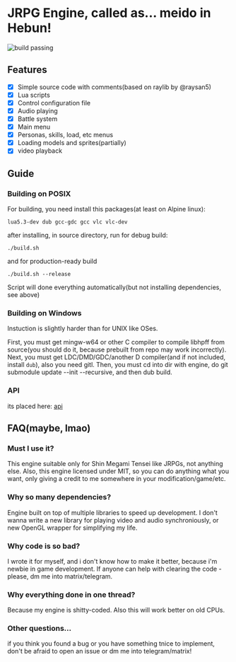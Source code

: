 # JRPG Engine, called as... meido in Hebun!

![build passing](https://github.com/quantumde1/heaven-engine/actions/workflows/main.yml/badge.svg?event=push)

## Features

- [x] Simple source code with comments(based on raylib by @raysan5)
- [x] Lua scripts
- [x] Control configuration file
- [x] Audio playing
- [x] Battle system
- [x] Main menu
- [x] Personas, skills, load, etc menus
- [x] Loading models and sprites(partially)
- [x] video playback

## Guide

### Building on POSIX

For building, you need install this packages(at least on Alpine linux):
```
lua5.3-dev dub gcc-gdc gcc vlc vlc-dev
```
after installing, in source directory, run for debug build:
```
./build.sh
```
and for production-ready build
```
./build.sh --release
```
Script will done everything automatically(but not installing dependencies, see above)

### Building on Windows

Instuction is slightly harder than for UNIX like OSes.

First, you must get mingw-w64 or other C compiler to compile libhpff from source(you should do it, because prebuilt from repo may work incorrectly).
Next, you must get LDC/DMD/GDC/another D compiler(and if not included, install ```dub```), also you need gitl. Then, you must cd into dir with engine, do git submodule update --init --recursive, and then dub build.

### API
its placed here:
[api](docs/api.md)

## FAQ(maybe, lmao)

### Must I use it?

This engine suitable only for Shin Megami Tensei like JRPGs, not anything else. Also, this engine licensed under MIT, so you can do anything what you want, only giving a credit to me somewhere in your modification/game/etc.

### Why so many dependencies?

Engine built on top of multiple libraries to speed up development. I don't wanna write a new library for playing video and audio synchroniously, or new OpenGL wrapper for simplifying my life.

### Why code is so bad?

I wrote it for myself, and i don't know how to make it better, because i'm newbie in game development. If anyone can help with clearing the code - please, dm me into matrix/telegram.

### Why everything done in one thread?

Because my engine is shitty-coded. Also this will work better on old CPUs.

### Other questions...

if you think you found a bug or you have something tnice to implement, don't be afraid to open an issue or dm me into telegram/matrix!
